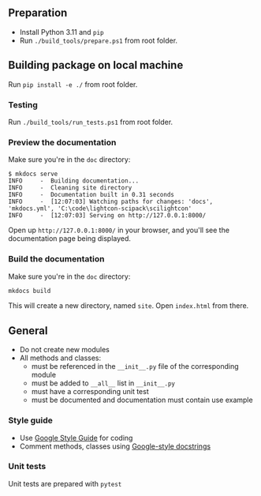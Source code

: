 ## Preparation

- Install Python 3.11 and `pip`
- Run `./build_tools/prepare.ps1` from root folder.

## Building package on local machine
Run `pip install -e ./` from root folder.

### Testing
Run `./build_tools/run_tests.ps1` from root folder.

### Preview the documentation

Make sure you're in the `doc` directory:

```console
$ mkdocs serve
INFO     -  Building documentation...
INFO     -  Cleaning site directory
INFO     -  Documentation built in 0.31 seconds
INFO     -  [12:07:03] Watching paths for changes: 'docs', 'mkdocs.yml', 'C:\code\lightcon-scipack\scilightcon'
INFO     -  [12:07:03] Serving on http://127.0.0.1:8000/
```

Open up `http://127.0.0.1:8000/` in your browser, and you'll see the documentation page being displayed.

### Build the documentation

Make sure you're in the `doc` directory:

```bash
mkdocs build
```

This will create a new directory, named `site`. Open `index.html` from there.



## General

- Do not create new modules
- All methods and classes:
    - must be referenced in the `__init__.py` file of the corresponding module
    - must be added to `__all__` list in `__init__.py`
    - must have a corresponding unit test
    - must be documented and documentation must contain use example

### Style guide

- Use [Google Style Guide](https://google.github.io/styleguide/) for coding
- Comment methods, classes using [Google-style docstrings](https://google.github.io/styleguide/pyguide.html#s3.8-comments-and-docstrings)


### Unit tests

Unit tests are prepared with `pytest`
